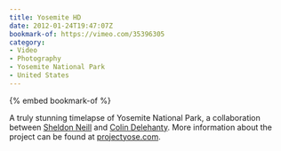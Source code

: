 ```yaml
---
title: Yosemite HD
date: 2012-01-24T19:47:07Z
bookmark-of: https://vimeo.com/35396305
category:
- Video
- Photography
- Yosemite National Park
- United States
---
```

{% embed bookmark-of %}

A truly stunning timelapse of Yosemite National Park, a collaboration between [Sheldon Neill][1] and [Colin Delehanty][2]. More information about the project can be found at [projectyose.com][3].

[1]: http://www.sheldonneill.com
[2]: http://colindelehanty.com
[3]: https://www.projectyose.com
